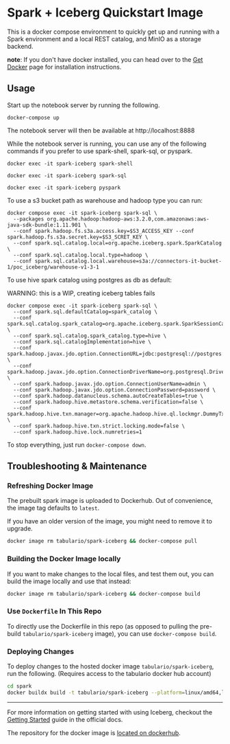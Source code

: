<!--
 Licensed to the Apache Software Foundation (ASF) under one
 or more contributor license agreements.  See the NOTICE file
 distributed with this work for additional information
 regarding copyright ownership.  The ASF licenses this file
 to you under the Apache License, Version 2.0 (the
 "License"); you may not use this file except in compliance
 with the License.  You may obtain a copy of the License at

   http://www.apache.org/licenses/LICENSE-2.0

 Unless required by applicable law or agreed to in writing,
 software distributed under the License is distributed on an
 "AS IS" BASIS, WITHOUT WARRANTIES OR CONDITIONS OF ANY
 KIND, either express or implied.  See the License for the
 specific language governing permissions and limitations
 under the License.
-->

# Spark + Iceberg Quickstart Image

This is a docker compose environment to quickly get up and running with a Spark environment and a local REST
catalog, and MinIO as a storage backend.

**note**: If you don't have docker installed, you can head over to the [Get Docker](https://docs.docker.com/get-docker/)
page for installation instructions.

## Usage
Start up the notebook server by running the following.
```
docker-compose up
```

The notebook server will then be available at http://localhost:8888

While the notebook server is running, you can use any of the following commands if you prefer to use spark-shell, spark-sql, or pyspark.
```
docker exec -it spark-iceberg spark-shell
```
```
docker exec -it spark-iceberg spark-sql
```
```
docker exec -it spark-iceberg pyspark
```

To use a s3 bucket path as warehouse and hadoop type you can run:

```
docker compose exec -it spark-iceberg spark-sql \
  --packages org.apache.hadoop:hadoop-aws:3.2.0,com.amazonaws:aws-java-sdk-bundle:1.11.901 \
  --conf spark.hadoop.fs.s3a.access.key=$S3_ACCESS_KEY --conf spark.hadoop.fs.s3a.secret.key=$S3_SCRET_KEY \
  --conf spark.sql.catalog.local=org.apache.iceberg.spark.SparkCatalog \
  --conf spark.sql.catalog.local.type=hadoop \
  --conf spark.sql.catalog.local.warehouse=s3a://connectors-it-bucket-1/poc_iceberg/warehouse-v1-3-1
```

To use hive spark catalog using postgres as db as default:

WARNING: this is a WIP, creating iceberg tables fails

```
docker compose exec -it spark-iceberg spark-sql \
  --conf spark.sql.defaultCatalog=spark_catalog \
  --conf spark.sql.catalog.spark_catalog=org.apache.iceberg.spark.SparkSessionCatalog \
  --conf spark.sql.catalog.spark_catalog.type=hive \
  --conf spark.sql.catalogImplementation=hive \
  --conf spark.hadoop.javax.jdo.option.ConnectionURL=jdbc:postgresql://postgres:5432/metastore \
  --conf spark.hadoop.javax.jdo.option.ConnectionDriverName=org.postgresql.Driver \
  --conf spark.hadoop.javax.jdo.option.ConnectionUserName=admin \
  --conf spark.hadoop.javax.jdo.option.ConnectionPassword=password \
  --conf spark.hadoop.datanucleus.schema.autoCreateTables=true \
  --conf spark.hadoop.hive.metastore.schema.verification=false \
  --conf spark.hadoop.hive.txn.manager=org.apache.hadoop.hive.ql.lockmgr.DummyTxnManager \
  --conf spark.hadoop.hive.txn.strict.locking.mode=false \
  --conf spark.hadoop.hive.lock.numretries=1
```

To stop everything, just run `docker-compose down`.

## Troubleshooting & Maintenance

### Refreshing Docker Image

The prebuilt spark image is uploaded to Dockerhub. Out of convenience, the image tag defaults to `latest`.

If you have an older version of the image, you might need to remove it to upgrade.
```bash
docker image rm tabulario/spark-iceberg && docker-compose pull
```

### Building the Docker Image locally

If you want to make changes to the local files, and test them out, you can build the image locally and use that instead:

```bash
docker image rm tabulario/spark-iceberg && docker-compose build
```

### Use `Dockerfile` In This Repo

To directly use the Dockerfile in this repo (as opposed to pulling the pre-build `tabulario/spark-iceberg` image), you can use `docker-compose build`.

### Deploying Changes

To deploy changes to the hosted docker image `tabulario/spark-iceberg`, run the following. (Requires access to the tabulario docker hub account)

```sh
cd spark
docker buildx build -t tabulario/spark-iceberg --platform=linux/amd64,linux/arm64 . --push
```

---

For more information on getting started with using Iceberg, checkout
the [Getting Started](https://iceberg.apache.org/getting-started/) guide in the official docs.

The repository for the docker image is [located on dockerhub](https://hub.docker.com/r/tabulario/spark-iceberg).
